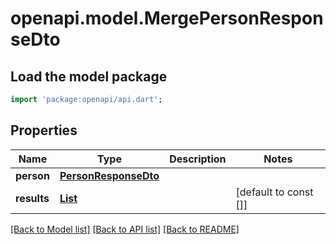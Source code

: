 # openapi.model.MergePersonResponseDto

## Load the model package
```dart
import 'package:openapi/api.dart';
```

## Properties
Name | Type | Description | Notes
------------ | ------------- | ------------- | -------------
**person** | [**PersonResponseDto**](PersonResponseDto.md) |  | 
**results** | [**List<BulkIdResponseDto>**](BulkIdResponseDto.md) |  | [default to const []]

[[Back to Model list]](../README.md#documentation-for-models) [[Back to API list]](../README.md#documentation-for-api-endpoints) [[Back to README]](../README.md)


